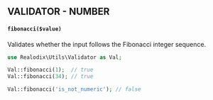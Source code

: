 VALIDATOR - NUMBER
---

#### `fibonacci($value)`

Validates whether the input follows the Fibonacci integer sequence.

```php
use Realodix\Utils\Validator as Val;

Val::fibonacci(1);  // true
Val::fibonacci(34); // true

Val::fibonacci('is_not_numeric'); // false
```
